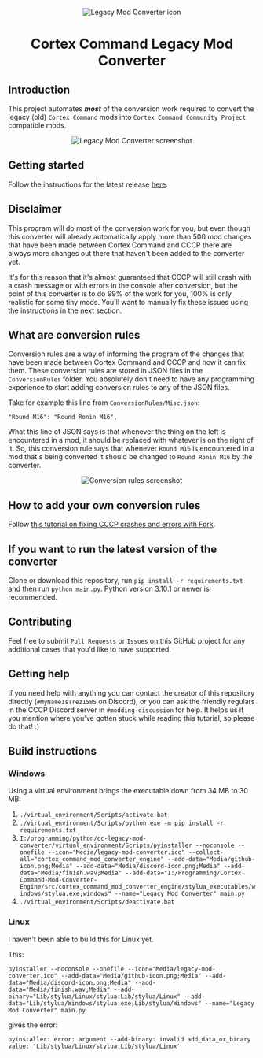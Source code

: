 <p align="center"><img src="Media/legacy-mod-converter-icon.png" alt="Legacy Mod Converter icon"></p>
<h1 align="center">Cortex Command Legacy Mod Converter</h1>

## Introduction
This project automates ***most*** of the conversion work required to convert the legacy (old) `Cortex Command` mods into `Cortex Command Community Project` compatible mods.

<p align="center"><img src="Media/legacy-mod-converter-screenshot.png" alt="Legacy Mod Converter screenshot"></p>

## Getting started
Follow the instructions for the latest release [here](https://github.com/cortex-command-community/Cortex-Command-Legacy-Mod-Converter/releases).

## Disclaimer
This program will do most of the conversion work for you, but even though this converter will already automatically apply more than 500 mod changes that have been made between Cortex Command and CCCP there are always more changes out there that haven't been added to the converter yet.

It's for this reason that it's almost guaranteed that CCCP will still crash with a crash message or with errors in the console after conversion, but the point of this converter is to do 99% of the work for you, 100% is only realistic for some tiny mods. You'll want to manually fix these issues using the instructions in the next section.

## What are conversion rules
Conversion rules are a way of informing the program of the changes that have been made between Cortex Command and CCCP and how it can fix them. These conversion rules are stored in JSON files in the `ConversionRules` folder. You absolutely don't need to have any programming experience to start adding conversion rules to any of the JSON files.

Take for example this line from `ConversionRules/Misc.json`:

`"Round M16": "Round Ronin M16",`

What this line of JSON says is that whenever the thing on the left is encountered in a mod, it should be replaced with whatever is on the right of it. So, this conversion rule says that whenever `Round M16` is encountered in a mod that's being converted it should be changed to `Round Ronin M16` by the converter.

<p align="center"><img src="Media/conversion-rules-screenshot.png" alt="Conversion rules screenshot"></p>

## How to add your own conversion rules
Follow [this tutorial on fixing CCCP crashes and errors with Fork](https://github.com/cortex-command-community/Cortex-Command-Legacy-Mod-Converter/wiki/Fixing-CCCP-crashes-and-errors-with-Fork).

## If you want to run the latest version of the converter
Clone or download this repository, run `pip install -r requirements.txt` and then run `python main.py`. Python version 3.10.1 or newer is recommended.

## Contributing
Feel free to submit `Pull Requests` or `Issues` on this GitHub project for any additional cases that you'd like to have supported.

## Getting help
If you need help with anything you can contact the creator of this repository directly (`#MyNameIsTrez1585` on Discord), or you can ask the friendly regulars in the CCCP Discord server in `#modding-discussion` for help. It helps us if you mention where you've gotten stuck while reading this tutorial, so please do that! :)

## Build instructions

### Windows

Using a virtual environment brings the executable down from 34 MB to 30 MB:

1. `./virtual_environment/Scripts/activate.bat`
2. `./virtual_environment/Scripts/python.exe -m pip install -r requirements.txt`
3. `I:/programming/python/cc-legacy-mod-converter/virtual_environment/Scripts/pyinstaller --noconsole --onefile --icon="Media/legacy-mod-converter.ico" --collect-all="cortex_command_mod_converter_engine" --add-data="Media/github-icon.png;Media" --add-data="Media/discord-icon.png;Media" --add-data="Media/finish.wav;Media" --add-data="I:/Programming/Cortex-Command-Mod-Converter-Engine/src/cortex_command_mod_converter_engine/stylua_executables/windows/stylua.exe;windows" --name="Legacy Mod Converter" main.py`
4. `./virtual_environment/Scripts/deactivate.bat`

### Linux

I haven't been able to build this for Linux yet.

This:

`pyinstaller --noconsole --onefile --icon="Media/legacy-mod-converter.ico" --add-data="Media/github-icon.png;Media" --add-data="Media/discord-icon.png;Media" --add-data="Media/finish.wav;Media" --add-binary="Lib/stylua/Linux/stylua:Lib/stylua/Linux" --add-data="Lib/stylua/Windows/stylua.exe;Lib/stylua/Windows" --name="Legacy Mod Converter" main.py`

gives the error:

`pyinstaller: error: argument --add-binary: invalid add_data_or_binary value: 'Lib/stylua/Linux/stylua:Lib/stylua/Linux'`
